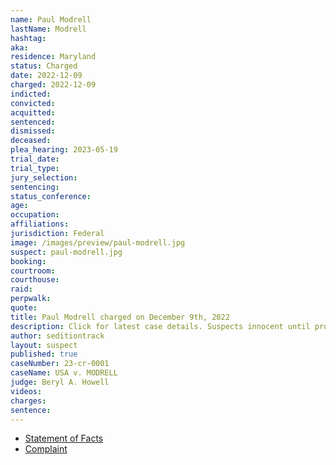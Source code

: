```yaml
---
name: Paul Modrell
lastName: Modrell
hashtag:
aka:
residence: Maryland
status: Charged
date: 2022-12-09
charged: 2022-12-09
indicted:
convicted:
acquitted:
sentenced:
dismissed:
deceased:
plea_hearing: 2023-05-19
trial_date:
trial_type:
jury_selection:
sentencing:
status_conference:
age:
occupation:
affiliations:
jurisdiction: Federal
image: /images/preview/paul-modrell.jpg
suspect: paul-modrell.jpg
booking:
courtroom:
courthouse:
raid:
perpwalk:
quote:
title: Paul Modrell charged on December 9th, 2022
description: Click for latest case details. Suspects innocent until proven guilty.
author: seditiontrack
layout: suspect
published: true
caseNumber: 23-cr-0001
caseName: USA v. MODRELL
judge: Beryl A. Howell
videos:
charges:
sentence:
---
```

- [Statement of Facts](https://www.justice.gov/usao-dc/case-multi-defendant/file/1559666/download)
- [Complaint](https://www.justice.gov/usao-dc/case-multi-defendant/file/1559671/download)
